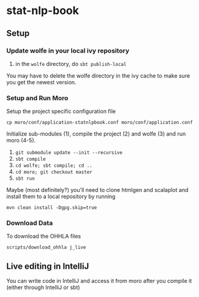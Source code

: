 # stat-nlp-book

## Setup

### Update wolfe in your local ivy repository

1. in the `wolfe` directory, do `sbt publish-local`

You may have to delete the wolfe directory in the ivy cache to make sure you get the newest version.

### Setup and Run Moro

Setup the project specific configuration file 

    cp moro/conf/application-statnlpbook.conf moro/conf/application.conf

Initialize sub-modules (1), compile the project (2) and wolfe (3) and run moro (4-5).

1. `git submodule update --init --recursive`
2. `sbt compile`
3. `cd wolfe; sbt compile; cd ..`
4. `cd moro; git checkout master`
5. `sbt run`

Maybe (most definitely?) you'll need to clone htmlgen and scalaplot and install them to a local repository by running

    mvn clean install -Dgpg.skip=true

### Download Data
To download the OHHLA files

    scripts/download_ohhla j_live


## Live editing in IntelliJ

You can write code in IntelliJ and access it from moro after you compile it (either through IntelliJ or sbt)




